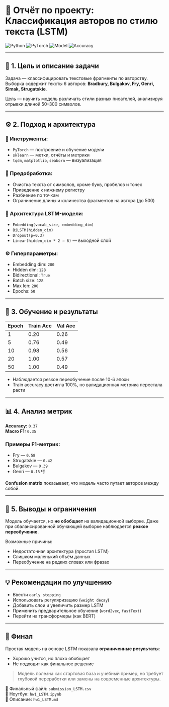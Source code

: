 # 🧠 Отчёт по проекту: Классификация авторов по стилю текста (LSTM)

![Python](https://img.shields.io/badge/Python-3.10-blue?logo=python)
![PyTorch](https://img.shields.io/badge/Framework-PyTorch-red?logo=pytorch)
![Model](https://img.shields.io/badge/Model-LSTM-orange?logo=pytorch)
![Accuracy](https://img.shields.io/badge/Val_Accuracy-37%25-lightgrey)

---

## 🎯 1. Цель и описание задачи

Задача — классифицировать текстовые фрагменты по авторству. Выборка содержит тексты 6 авторов: **Bradbury, Bulgakov, Fry, Genri, Simak, Strugatskie**.

Цель — научить модель различать стили разных писателей, анализируя отрывки длиной 50–300 символов.

---

## ⚙️ 2. Подход и архитектура

### 🔧 Инструменты:
- `PyTorch` — построение и обучение модели
- `sklearn` — метки, отчёты и метрики
- `tqdm`, `matplotlib`, `seaborn` — визуализация

### 🧹 Предобработка:
- Очистка текста от символов, кроме букв, пробелов и точек
- Приведение к нижнему регистру
- Разбиение по точкам
- Ограничение длины и количества фрагментов на автора (до 500)

### 🧠 Архитектура LSTM-модели:
- `Embedding(vocab_size, embedding_dim)`
- `BiLSTM(hidden_dim)`
- `Dropout(p=0.3)`
- `Linear(hidden_dim * 2 → 6)` — выходной слой

### ⚙️ Гиперпараметры:
- Embedding dim: `200`
- Hidden dim: `128`
- Bidirectional: `True`
- Batch size: `128`
- Max len: `200`
- Epochs: `50`

---

## 🚀 3. Обучение и результаты

| Epoch | Train Acc | Val Acc |
|-------|-----------|---------|
| 1     | 0.20      | 0.26    |
| 5     | 0.76      | 0.49    |
| 10    | 0.98      | 0.56    |
| 20    | 1.00      | 0.57    |
| 50    | 1.00      | 0.49    |

- Наблюдается резкое переобучение после 10-й эпохи
- Train accuracy достигла 100%, но валидационная метрика перестала расти

---

## 📊 4. Анализ метрик

**Accuracy:** `0.37`  
**Macro F1:** `0.35`

### Примеры F1-метрик:
- Fry — `0.58`
- Strugatskie — `0.42`
- Bulgakov — `0.39`
- Genri — `0.13` 👎

**Confusion matrix** показывает, что модель часто путает авторов между собой.

---

## 🧪 5. Выводы и ограничения

Модель обучается, но **не обобщает** на валидационной выборке. Даже при сбалансированной обучающей выборке наблюдается **резкое переобучение**.

Возможные причины:
- Недостаточная архитектура (простая LSTM)
- Слишком маленький объём данных
- Переобучение на редких словах или фразах

---

## 💡 Рекомендации по улучшению

- Ввести `early stopping`
- Использовать регуляризацию (`weight decay`)
- Добавить слои и увеличить размер LSTM
- Применить предварительное обучение (`word2vec`, `fastText`)
- Перейти на трансформеры (как BERT)

---

## 🧾 Финал

Простая модель на основе LSTM показала **ограниченные результаты**:
- Хорошо учится, но плохо обобщает
- Не подходит как финальное решение

> Модель полезна как стартовая база и учебный пример, но требует глубокой переработки или замены на современные архитектуры.

📁 Финальный файл: `submission_LSTM.csv`  
📓 Ноутбук: `hw1_LSTM.ipynb`  
📄 Описание: `hw1_LSTM.md`
